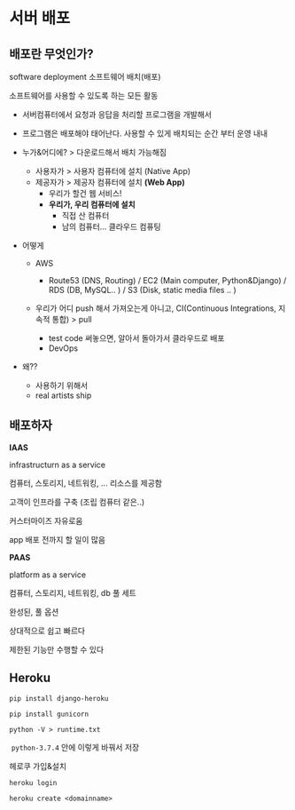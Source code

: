 # 서버 배포

## 배포란 무엇인가?

software deployment 소프트웨어 배치(배포)

소프트웨어를 사용할 수 있도록 하는 모든 활동

- 서버컴퓨터에서 요청과 응답을 처리할 프로그램을 개발해서
- 프로그램은 배포해야 태어난다. 사용할 수 있게 배치되는 순간 부터 운영 내내
- 누가&어디에? > 다운로드해서 배치 가능해짐
  - 사용자가 > 사용자 컴퓨터에 설치 (Native App)
  - 제공자가 > 제공자 컴퓨터에 설치 **(Web App)**
    - 우리가 할건 웹 서비스!
    - **우리가, 우리 컴퓨터에 설치**
      - 직접 산 컴퓨터
      - 남의 컴퓨터... 클라우드 컴퓨팅

- 어떻게

  - AWS
    - Route53 (DNS, Routing) / EC2 (Main computer, Python&Django) / RDS (DB, MySQL.. ) / S3 (Disk, static media files .. )

  - 우리가 어디  push 해서 가져오는게 아니고, CI(Continuous Integrations, 지속적 통합) > pull
    - test code 써놓으면, 알아서 돌아가서 클라우드로 배포
    - DevOps 

- 왜??

  - 사용하기 위해서
  - real artists ship





## 배포하자

**IAAS** 

infrastructurn as a service

컴퓨터, 스토리지, 네트워킹, ... 리소스를 제공함

고객이 인프라를 구축 (조립 컴퓨터 같은..)

커스터마이즈 자유로움

app 배포 전까지 할 일이 많음

**PAAS**

platform as a service

컴퓨터, 스토리지, 네트워킹, db 풀 세트

완성된, 풀 옵션

상대적으로 쉽고 빠르다

제한된 기능만 수행할 수 있다



## Heroku

`pip install django-heroku`

`pip install gunicorn`

`python -V > runtime.txt`

​	`python-3.7.4` 안에 이렇게 바꿔서 저장

헤로쿠 가입&설치

`heroku login`

`heroku create <domainname>`

